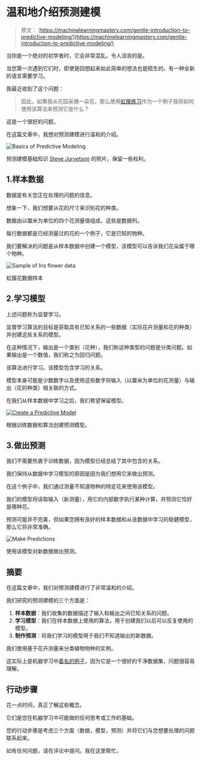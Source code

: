 # 温和地介绍预测建模

> 原文： [https://machinelearningmastery.com/gentle-introduction-to-predictive-modeling/](https://machinelearningmastery.com/gentle-introduction-to-predictive-modeling/)

当你是一个绝对的初学者时，它会非常混乱。令人沮丧的是。

当您第一次遇到它们时，即使是回想起来如此简单的想法也是陌生的。有一种全新的语言需要学习。

我最近收到了这个问题：

> 因此，如果我从花园采摘一朵花，那么使用[虹膜练习](http://machinelearningmastery.com/how-to-run-your-first-classifier-in-weka/)作为一个例子我将如何使用该算法来预测它是什么？

这是一个很好的问题。

在这篇文章中，我想对预测建模进行温和的介绍。

![Basics of Predictive Modeling](img/9449cc72b3ce4703b63997a40be662c3.jpg)

预测建模基础知识
[Steve Jurvetson](https://www.flickr.com/photos/jurvetson/2542450115/) 的照片，保留一些权利。

## 1.样本数据

数据是有关您正在处理的问题的信息。

想象一下，我们想要从花的尺寸来识别花的种类。

数据由以厘米为单位的四个花测量值组成，这些是数据列。

每行数据都是已经测量过的花的一个例子，它是已知的物种。

我们要解决的问题是从样本数据中创建一个模型，该模型可以告诉我们花朵属于哪个物种。

![Sample of Iris flower data](img/09c0c9871d048ec3f2fcaa81a9363728.jpg)

虹膜花数据样本

## 2.学习模型

上述问题称为监督学习。

监督学习算法的目标是获取具有已知关系的一些数据（实际花卉测量和花的种类）并创建这些关系的模型。

在这种情况下，输出是一个类别（花种），我们称这种类型的问题是分类问题。如果输出是一个数值，我们称之为回归问题。

该算法进行学习。该模型包含学习的关系。

模型本身可能是少数数字以及使用这些数字将输入（以厘米为单位的花测量）与输出（花的种类）相关联的方式。

在我们从样本数据中学习之后，我们希望保留模型。

[![Create a Predictive Model](img/2e10b6f7551052800e6fb3990f7df639.jpg)](https://3qeqpr26caki16dnhd19sv6by6v-wpengine.netdna-ssl.com/wp-content/uploads/2015/09/Create-a-Predictive-Model.png)

根据训练数据和算法创建预测模型。

## 3.做出预测

我们不需要热衷于训练数据，因为模型已经总结了其中包含的关系。

我们保持从数据中学习模型的原因是因为我们想用它来做出预测。

在这个例子中，我们通过测量不知道物种的特定花来使用该模型。

我们的模型将读取输入（新测量），用它的内部数字执行某种计算，并预测它恰好是哪种花。

预测可能并不完美，但如果您拥有良好的样本数据和从该数据中学习的稳健模型，那么它将非常准确。

![Make Predictions](img/7ec09f0c88d369a27af0af1b19d38155.jpg)

使用该模型对新数据做出预测。

## 摘要

在这篇文章中，我们对预测建模进行了非常温和的介绍。

我们研究的预测建模的三个方面是：

1.  **样本数据**：我们收集的数据描述了输入和输出之间已知关系的问题。
2.  **学习模型**：我们在样本数据上使用的算法，用于创建我们以后可以反复使用的模型。
3.  **制作预测**：将我们学习的模型用于我们不知道输出的新数据。

我们使用基于花卉测量来分类植物物种的实例。

这实际上是机器学习中[着名的例子](https://en.wikipedia.org/wiki/Iris_flower_data_set)，因为它是一个很好的干净数据集，问题很容易理解。

## 行动步骤

花一点时间，真正了解这些概念。

它们是您在机器学习中可能做的任何思考或工作的基础。

您的行动步骤是考虑三个方面（数据，模型，预测）并将它们与您想要处理的问题联系起来。

如有任何问题，请在评论中提问。我在这里帮忙。